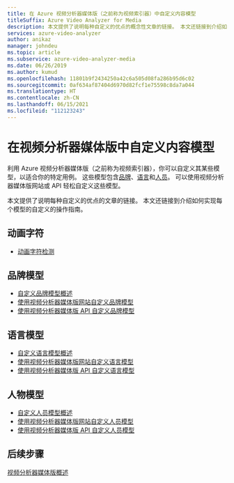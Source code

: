 ```yaml
---
title: 在 Azure 视频分析器媒体版（之前称为视频索引器）中自定义内容模型
titleSuffix: Azure Video Analyzer for Media
description: 本文提供了说明每种自定义的优点的概念性文章的链接。 本文还链接到介绍如何实现每个模型的自定义的操作指南。
services: azure-video-analyzer
author: anikaz
manager: johndeu
ms.topic: article
ms.subservice: azure-video-analyzer-media
ms.date: 06/26/2019
ms.author: kumud
ms.openlocfilehash: 11801b9f2434250a42c6a505d08fa286b95d6c02
ms.sourcegitcommit: 0af634af87404d6970d82fcf1e75598c8da7a044
ms.translationtype: HT
ms.contentlocale: zh-CN
ms.lasthandoff: 06/15/2021
ms.locfileid: "112123243"
---
```

# <a name="customizing-content-models-in-video-analyzer-for-media"></a>在视频分析器媒体版中自定义内容模型

利用 Azure 视频分析器媒体版（之前称为视频索引器），你可以自定义其某些模型，以适合你的特定用例。 这些模型包含[品牌](customize-brands-model-overview.md)、[语言](customize-language-model-overview.md)和[人员](customize-person-model-overview.md)。 可以使用视频分析器媒体版网站或 API 轻松自定义这些模型。

本文提供了说明每种自定义的优点的文章的链接。 本文还链接到介绍如何实现每个模型的自定义的操作指南。

## <a name="animated-characters"></a>动画字符

* [动画字符检测](animated-characters-recognition.md)

## <a name="brands-model"></a>品牌模型

* [自定义品牌模型概述](customize-brands-model-overview.md)
* [使用视频分析器媒体版网站自定义品牌模型](customize-brands-model-with-website.md)
* [使用视频分析器媒体版 API 自定义品牌模型](customize-brands-model-with-api.md)
 
## <a name="language-model"></a>语言模型

* [自定义语言模型概述](customize-language-model-overview.md)
* [使用视频分析器媒体版网站自定义语言模型](customize-language-model-with-website.md)
* [使用视频分析器媒体版 API 自定义语言模型](customize-language-model-with-api.md)
 
## <a name="person-model"></a>人物模型

* [自定义人员模型概述](customize-person-model-overview.md)
* [使用视频分析器媒体版网站自定义人员模型](customize-person-model-with-website.md)
* [使用视频分析器媒体版 API 自定义人员模型](customize-person-model-with-api.md)

## <a name="next-steps"></a>后续步骤

[视频分析器媒体版概述](video-indexer-overview.md)
